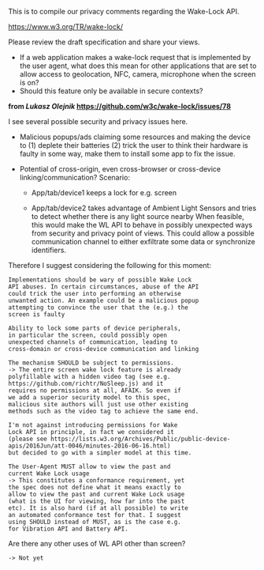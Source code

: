 This is to compile our privacy comments regarding the Wake-Lock API.

https://www.w3.org/TR/wake-lock/

Please review the draft specification and share your views.

- If a web application makes a wake-lock request that is implemented by the user agent, what does this mean for other applications that are set to allow access to geolocation, NFC, camera, microphone when the screen is on? 
- Should this feature only be available in secure contexts?

**from *Lukasz Olejnik* https://github.com/w3c/wake-lock/issues/78**

I see several possible security and privacy issues here.

* Malicious popups/ads claiming some resources and making the device to (1) deplete their batteries (2) trick the user to think their hardware is faulty in some way, make them to install some app to fix the issue.

* Potential of cross-origin, even cross-browser or cross-device linking/communication? Scenario:

	* App/tab/device1 keeps a lock for e.g. screen

	* App/tab/device2 takes advantage of Ambient Light Sensors and tries to detect whether there is any light source nearby When feasible, this would make the WL API to behave in possibly unexpected ways from security and privacy point of views. This could allow a possible communication channel to either exfiltrate some data or synchronize identifiers.
	
Therefore I suggest considering the following for this moment:

	Implementations should be wary of possible Wake Lock 
	API abuses. In certain circumstances, abuse of the API 
	could trick the user into performing an otherwise 
	unwanted action. An example could be a malicious popup 
	attempting to convince the user that the (e.g.) the
	screen is faulty
	
	Ability to lock some parts of device peripherals, 
	in particular the screen, could possibly open 
	unexpected channels of communication, leading to 
	cross-domain or cross-device communication and linking
	
	The mechanism SHOULD be subject to permissions.
	-> The entire screen wake lock feature is already 
	polyfillable with a hidden video tag (see e.g. 
	https://github.com/richtr/NoSleep.js) and it 
	requires no permissions at all, AFAIK. So even if 
	we add a superior security model to this spec, 
	malicious site authors will just use other existing 
	methods such as the video tag to achieve the same end.

	I'm not against introducing permissions for Wake 
	Lock API in principle, in fact we considered it 
	(please see https://lists.w3.org/Archives/Public/public-device-apis/2016Jun/att-0046/minutes-2016-06-16.html) 
	but decided to go with a simpler model at this time.
	
	The User-Agent MUST allow to view the past and 
	current Wake Lock usage 
	-> This constitutes a conformance requirement, yet 
	the spec does not define what it means exactly to 
	allow to view the past and current Wake Lock usage
	(what is the UI for viewing, how far into the past 
	etc). It is also hard (if at all possible) to write 
	an automated conformance test for that. I suggest 
	using SHOULD instead of MUST, as is the case e.g. 
	for Vibration API and Battery API.

Are there any other uses of WL API other than screen? 

	-> Not yet
